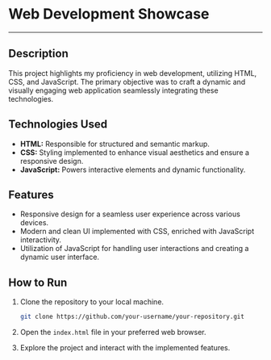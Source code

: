 # Web Development Showcase

---

## Description

This project highlights my proficiency in web development, utilizing HTML, CSS, and JavaScript. The primary objective was to craft a dynamic and visually engaging web application seamlessly integrating these technologies.

## Technologies Used

- **HTML:** Responsible for structured and semantic markup.
- **CSS:** Styling implemented to enhance visual aesthetics and ensure a responsive design.
- **JavaScript:** Powers interactive elements and dynamic functionality.

## Features

- Responsive design for a seamless user experience across various devices.
- Modern and clean UI implemented with CSS, enriched with JavaScript interactivity.
- Utilization of JavaScript for handling user interactions and creating a dynamic user interface.

## How to Run

1. Clone the repository to your local machine.

    ```bash
    git clone https://github.com/your-username/your-repository.git
    ```

2. Open the `index.html` file in your preferred web browser.

3. Explore the project and interact with the implemented features.
